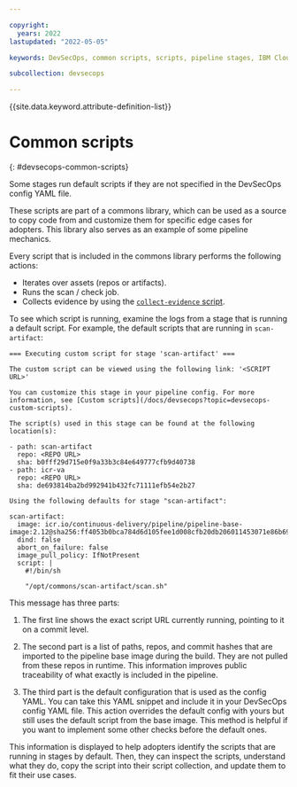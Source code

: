 ```yaml
---

copyright:
  years: 2022
lastupdated: "2022-05-05"

keywords: DevSecOps, common scripts, scripts, pipeline stages, IBM Cloud

subcollection: devsecops

---
```


{{site.data.keyword.attribute-definition-list}}

# Common scripts
{: #devsecops-common-scripts}

Some stages run default scripts if they are not specified in the DevSecOps config YAML file.

These scripts are part of a commons library, which can be used as a source to copy code from and 
customize them for specific edge cases for adopters. This library also serves as an example 
of some pipeline mechanics.

Every script that is included in the commons library performs the following actions:

- Iterates over assets (repos or artifacts).
- Runs the scan / check job.<staging>
- Collects evidence by using the [`collect-evidence` script](/docs/devsecops?topic=devsecops-devsecops-collect-evidence).

<!-- remove staging tags when collect-evidence topic is in production --></staging>

To see which script is running, examine the logs from a stage that is running a default script. For example, the default scripts that are running in `scan-artifact`:

```text
=== Executing custom script for stage 'scan-artifact' ===

The custom script can be viewed using the following link: '<SCRIPT URL>'

You can customize this stage in your pipeline config. For more information, see [Custom scripts](/docs/devsecops?topic=devsecops-custom-scripts).

The script(s) used in this stage can be found at the following location(s):

- path: scan-artifact
  repo: <REPO URL>
  sha: b0fff29d715e0f9a33b3c84e649777cfb9d40738
- path: icr-va
  repo: <REPO URL>
  sha: de693814ba2bd992941b432fc71111efb54e2b27

Using the following defaults for stage "scan-artifact":

scan-artifact:
  image: icr.io/continuous-delivery/pipeline/pipeline-base-image:2.12@sha256:ff4053b0bca784d6d105fee1d008cfb20db206011453071e86b69ca3fde706a4
  dind: false
  abort_on_failure: false
  image_pull_policy: IfNotPresent
  script: |
    #!/bin/sh

    "/opt/commons/scan-artifact/scan.sh"

```

This message has three parts:

1. The first line shows the exact script URL currently running, pointing to it on a commit level.

2. The second part is a list of paths, repos, and commit hashes that are imported to the pipeline base image during the build. They are not pulled from these repos in runtime. This information improves public traceability of what exactly is included in the pipeline.

3. The third part is the default configuration that is used as the config YAML. You can take this YAML snippet and include it in your DevSecOps config YAML file. This action overrides the default config with yours but still uses the default script from the base image. This method is helpful if you want to implement some other checks before the default ones.

This information is displayed to help adopters identify the scripts that are running in stages by default. Then, they can inspect the scripts, understand what they do, copy the script into their script collection, and update them to fit their use cases.
